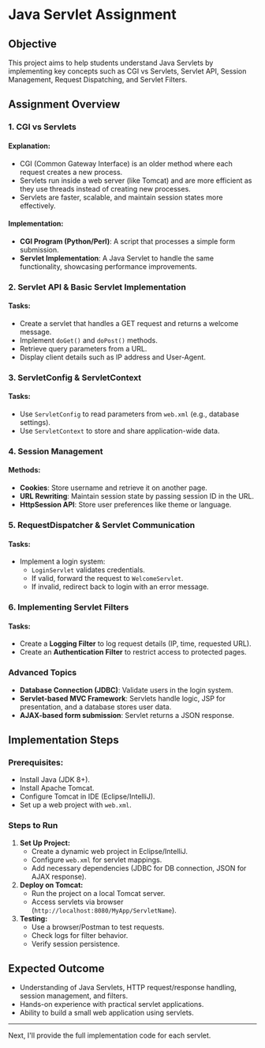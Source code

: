 # Java Servlet Assignment

## Objective
This project aims to help students understand Java Servlets by implementing key concepts such as CGI vs Servlets, Servlet API, Session Management, Request Dispatching, and Servlet Filters.

## Assignment Overview
### 1. CGI vs Servlets
#### Explanation:
- CGI (Common Gateway Interface) is an older method where each request creates a new process.
- Servlets run inside a web server (like Tomcat) and are more efficient as they use threads instead of creating new processes.
- Servlets are faster, scalable, and maintain session states more effectively.

#### Implementation:
- **CGI Program (Python/Perl)**: A script that processes a simple form submission.
- **Servlet Implementation**: A Java Servlet to handle the same functionality, showcasing performance improvements.

### 2. Servlet API & Basic Servlet Implementation
#### Tasks:
- Create a servlet that handles a GET request and returns a welcome message.
- Implement `doGet()` and `doPost()` methods.
- Retrieve query parameters from a URL.
- Display client details such as IP address and User-Agent.

### 3. ServletConfig & ServletContext
#### Tasks:
- Use `ServletConfig` to read parameters from `web.xml` (e.g., database settings).
- Use `ServletContext` to store and share application-wide data.

### 4. Session Management
#### Methods:
- **Cookies**: Store username and retrieve it on another page.
- **URL Rewriting**: Maintain session state by passing session ID in the URL.
- **HttpSession API**: Store user preferences like theme or language.

### 5. RequestDispatcher & Servlet Communication
#### Tasks:
- Implement a login system:
  - `LoginServlet` validates credentials.
  - If valid, forward the request to `WelcomeServlet`.
  - If invalid, redirect back to login with an error message.

### 6. Implementing Servlet Filters
#### Tasks:
- Create a **Logging Filter** to log request details (IP, time, requested URL).
- Create an **Authentication Filter** to restrict access to protected pages.

### Advanced Topics
- **Database Connection (JDBC)**: Validate users in the login system.
- **Servlet-based MVC Framework**: Servlets handle logic, JSP for presentation, and a database stores user data.
- **AJAX-based form submission**: Servlet returns a JSON response.

## Implementation Steps
### Prerequisites:
- Install Java (JDK 8+).
- Install Apache Tomcat.
- Configure Tomcat in IDE (Eclipse/IntelliJ).
- Set up a web project with `web.xml`.

### Steps to Run
1. **Set Up Project:**
   - Create a dynamic web project in Eclipse/IntelliJ.
   - Configure `web.xml` for servlet mappings.
   - Add necessary dependencies (JDBC for DB connection, JSON for AJAX response).
2. **Deploy on Tomcat:**
   - Run the project on a local Tomcat server.
   - Access servlets via browser (`http://localhost:8080/MyApp/ServletName`).
3. **Testing:**
   - Use a browser/Postman to test requests.
   - Check logs for filter behavior.
   - Verify session persistence.

## Expected Outcome
- Understanding of Java Servlets, HTTP request/response handling, session management, and filters.
- Hands-on experience with practical servlet applications.
- Ability to build a small web application using servlets.

---

Next, I'll provide the full implementation code for each servlet.

